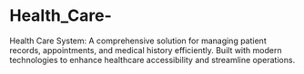 # Health_Care-
Health Care System: A comprehensive solution for managing patient records, appointments, and medical history efficiently. Built with modern technologies to enhance healthcare accessibility and streamline operations.
